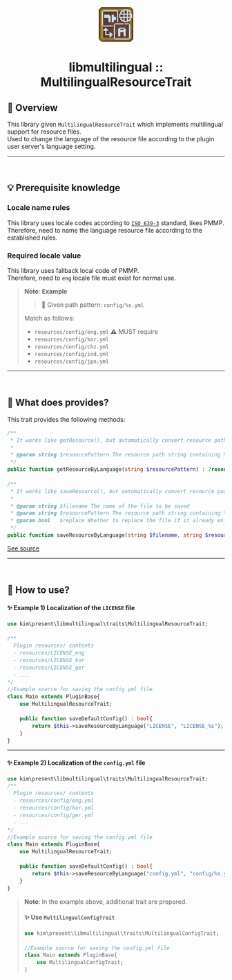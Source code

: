 <div align="center">
  <a href="https://github.com/presentkim-pm/libmultilingual" target="_blank">
    <img src="https://raw.githubusercontent.com/presentkim-pm/libmultilingual/main/assets/icon.png" alt="Logo" width="80" height="80"/>
  </a>
  <h1>libmultilingual :: MultilingualResourceTrait</h1>
</div>

## :tada: Overview
This library given `MultilingualResourceTrait` which implements multilingual support for resource files.  
Used to change the language of the resource file according to the plugin user server's language setting.  

-----
<br/>
  
## :bulb: Prerequisite knowledge
### Locale name rules
This library uses locale codes according to [`ISO_639-3`](https://en.wikipedia.org/wiki/ISO_639-3) standard, likes PMMP.  
Therefore, need to name the language resource file according to the established rules.

### Required locale value
This library uses fallback local code of PMMP.  
Therefore, need to `eng` locale file must exist for normal use.

> **Note**: **Example**  
> > :test_tube: Given path pattern: `config/%s.yml`
>
> Match as follows:
> - `resources/config/eng.yml` :warning: MUST require
> - `resources/config/kor.yml`
> - `resources/config/chz.yml`
> - `resources/config/ind.yml`
> - `resources/config/jpn.yml`

-----
<br/>

## :book: What does provides?
This trait provides the following methods:
```php
/**
 * It works like getResource(), but automatically convert resource path according to server language.
 *
 * @param string $resourcePattern The resource path string containing %s (it will replace to locale code)
 */
public function getResourceByLanguage(string $resourcePattern) : ?resource;

/**
 * It works like saveResource(), but automatically convert resource path according to server language.
 *
 * @param string $filename The name of the file to be saved
 * @param string $resourcePattern The resource path string containing %s (it will replace to locale code)
 * @param bool   $replace Whether to replace the file if it already exists
 */
public function saveResourceByLanguage(string $filename, string $resourcePattern, bool $replace = false) : bool
```
[See source](https://github.com/presentkim-pm/libmultilingual/blob/main/src/kim/present/libmultilingual/traits/MultilingualResourceTrait.php)

-----
<br/>

## :book: How to use?
#### :sparkles: Example 1) **Localization of the `LICENSE` file**
````php  
use kim\present\libmultilingual\traits\MultilingualResourceTrait;  

/**
  Plugin resources/ contents
  - resources/LICENSE_eng
  - resources/LICENSE_kor
  - resources/LICENSE_ger
  - ...
*/        
//Example source for saving the config.yml file  
class Main extends PluginBase{  
    use MultilingualResourceTrait;  

    public function saveDefaultConfig() : bool{  
        return $this->saveResourceByLanguage("LICENSE", "LICENSE_%s");  
    }  
}  
````
-----

#### :sparkles: Example 2) **Localization of the `config.yml` file**
````php  
use kim\present\libmultilingual\traits\MultilingualResourceTrait;  
/**
  Plugin resources/ contents
  - resources/config/eng.yml
  - resources/config/kor.yml
  - resources/config/ger.yml
  - ...
*/        
//Example source for saving the config.yml file  
class Main extends PluginBase{  
    use MultilingualResourceTrait;  

    public function saveDefaultConfig() : bool{  
        return $this->saveResourceByLanguage("config.yml", "config/%s.yml");  
    }  
}  
````
> **Note**: In the example above, additional trait are prepared.
> #### :sparkles: Use `MultilingualConfigTrait`
> ```php  
> use kim\present\libmultilingual\traits\MultilingualConfigTrait;  
> 
> //Example source for saving the config.yml file  
> class Main extends PluginBase{  
>     use MultilingualConfigTrait;  
> }  
> ```